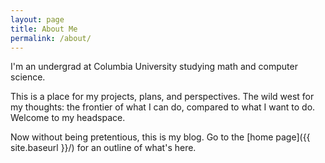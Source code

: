 ```yaml
---
layout: page
title: About Me
permalink: /about/
---
```


I'm an undergrad at Columbia University studying math and computer science. 

This is a place for my projects, plans, and perspectives. The wild west for my thoughts: the frontier of what I can do, compared to what I want to do. Welcome to my headspace.

Now without being pretentious, this is my blog. Go to the [home page]({{ site.baseurl }}/) for an outline of what's here.